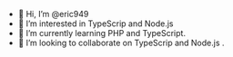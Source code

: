 - 👋 Hi, I’m @eric949
- 👀 I’m interested in TypeScrip and Node.js
- 🌱 I’m currently learning PHP and TypeScript.
- 💞️ I’m looking to collaborate on TypeScrip and Node.js
.

<!---
eric949/eric949 is a ✨ special ✨ repository because its `README.md` (this file) appears on your GitHub profile.
You can click the Preview link to take a look at your changes.
--->
